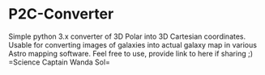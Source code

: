 # P2C-Converter
Simple python 3.x converter of 3D Polar into 3D Cartesian coordinates.
Usable for converting images of galaxies into actual galaxy map in various Astro mapping software.
Feel free to use, provide link to here if sharing ;)
=Science Captain Wanda Sol=
